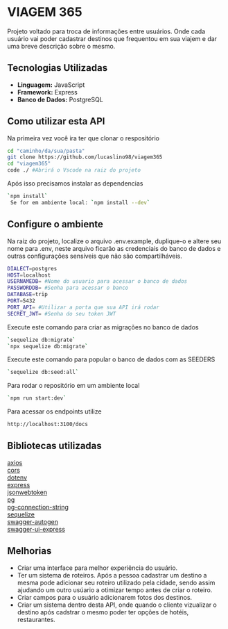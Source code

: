 
#  VIAGEM 365

Projeto voltado para troca de informações entre usuários. Onde cada usuário vai poder cadastrar destinos que frequentou em sua viajem e dar uma breve descrição sobre o mesmo.



## Tecnologias Utilizadas

-   **Linguagem:** JavaScript
-   **Framework:**  Express
-   **Banco de Dados:** PostgreSQL

## Como utilizar esta API

Na primeira vez você ira ter que clonar o respositório 
```bash
cd "caminho/da/sua/pasta"
git clone https://github.com/lucaslino98/viagem365
cd "viagem365"
code ./ #Abrirá o Vscode na raiz do projeto
```

Após isso precisamos instalar as dependencias

```bash
`npm install`
 Se for em ambiente local: `npm install --dev`
```
## Configure o ambiente
Na raiz do projeto, localize o arquivo .env.example, duplique-o e altere seu nome para .env, neste arquivo ficarão as credenciais do banco de dados e outras configurações sensíveis que não são compartilháveis.

```bash
DIALECT=postgres
HOST=localhost
USERNAMEDB= #Nome do usuario para acessar o banco de dados
PASSWORDDB= #Senha para acessar o banco
DATABASE=trip
PORT=5432
PORT_API= #Utilizar a porta que sua API irá rodar
SECRET_JWT= #Senha do seu token JWT
```

Execute este comando para criar as migrações no banco de dados
```bash
`sequelize db:migrate`
`npx sequelize db:migrate`
```
Execute este comando para popular o banco de dados com as SEEDERS
```bash
`sequelize db:seed:all` 
```

Para rodar o repositório em um ambiente local

```bash
`npm run start:dev`
```

Para acessar os endpoints utilize
```bash
http://localhost:3100/docs
```



    
## Bibliotecas utilizadas

[axios](https://www.npmjs.com/package/axios) \
[cors](https://www.npmjs.com/package/cors) \
[dotenv](https://www.npmjs.com/package/dotenv) \
[express](https://www.npmjs.com/package/express) \
[jsonwebtoken](https://www.npmjs.com/package/jsonwebtoken) \
[pg](https://www.npmjs.com/package/pg) \
[pg-connection-string](https://www.npmjs.com/package/pg-connection-string) \
[sequelize](https://www.npmjs.com/package/sequelize) \
[swagger-autogen](https://www.npmjs.com/package/swagger-autogen) \
[swagger-ui-express](https://www.npmjs.com/package/swagger-ui-express) 


## Melhorias

- Criar uma interface para melhor experiência do usuário.
- Ter um sistema de roteiros. Após a pessoa cadastrar um destino a mesma pode adicionar seu roteiro utilizado pela cidade, sendo assim ajudando um outro usúario a otimizar tempo antes de criar o roteiro.
- Criar campos para o usuário adicionarem fotos dos destinos.
- Criar um sistema dentro desta API, onde quando o cliente vizualizar o destino após cadstrar o mesmo poder ter opções de hotéis, restaurantes.


